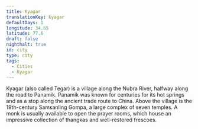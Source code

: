 ```yaml
---
title: Kyagar
translationKey: kyagar
defaultDays: 1
longitude: 34.65
latitude: 77.6
draft: false
nighthalt: true
id: city
type: city
tags:
  - Cities
  - Kyagar
---
```

Kyagar (also called Tegar) is a village along the Nubra River, halfway along the road to Panamik. Panamik was known for centuries for its hot springs and as a stop along the ancient trade route to China. Above the village is the 19th-century Samsanling Gompa, a large complex of seven temples. A monk is usually available to open the prayer rooms, which house an impressive collection of thangkas and well-restored frescoes.